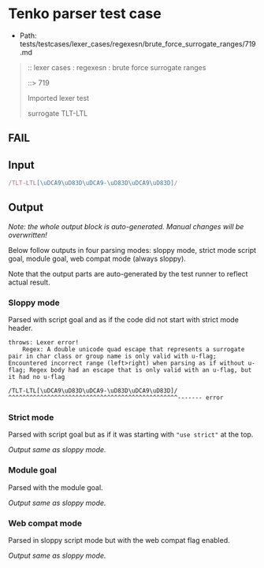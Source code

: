 # Tenko parser test case

- Path: tests/testcases/lexer_cases/regexesn/brute_force_surrogate_ranges/719.md

> :: lexer cases : regexesn : brute force surrogate ranges
>
> ::> 719
>
> Imported lexer test
>
> surrogate TLT-LTL

## FAIL

## Input

`````js
/TLT-LTL[\uDCA9\uD83D\uDCA9-\uD83D\uDCA9\uD83D]/
`````

## Output

_Note: the whole output block is auto-generated. Manual changes will be overwritten!_

Below follow outputs in four parsing modes: sloppy mode, strict mode script goal, module goal, web compat mode (always sloppy).

Note that the output parts are auto-generated by the test runner to reflect actual result.

### Sloppy mode

Parsed with script goal and as if the code did not start with strict mode header.

`````
throws: Lexer error!
    Regex: A double unicode quad escape that represents a surrogate pair in char class or group name is only valid with u-flag; Encountered incorrect range (left>right) when parsing as if without u-flag; Regex body had an escape that is only valid with an u-flag, but it had no u-flag

/TLT-LTL[\uDCA9\uD83D\uDCA9-\uD83D\uDCA9\uD83D]/
^^^^^^^^^^^^^^^^^^^^^^^^^^^^^^^^^^^^^^^^^^^^^^^^------- error
`````

### Strict mode

Parsed with script goal but as if it was starting with `"use strict"` at the top.

_Output same as sloppy mode._

### Module goal

Parsed with the module goal.

_Output same as sloppy mode._

### Web compat mode

Parsed in sloppy script mode but with the web compat flag enabled.

_Output same as sloppy mode._
